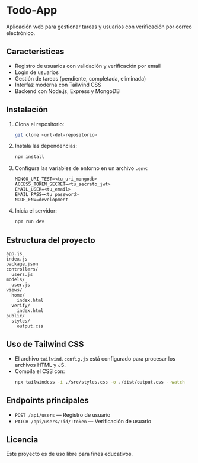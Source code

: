 # Todo-App

Aplicación web para gestionar tareas y usuarios con verificación por correo electrónico.

## Características
- Registro de usuarios con validación y verificación por email
- Login de usuarios
- Gestión de tareas (pendiente, completada, eliminada)
- Interfaz moderna con Tailwind CSS
- Backend con Node.js, Express y MongoDB

## Instalación

1. Clona el repositorio:
   ```bash
   git clone <url-del-repositorio>
   ```
2. Instala las dependencias:
   ```bash
   npm install
   ```
3. Configura las variables de entorno en un archivo `.env`:
   ```env
   MONGO_URI_TEST=<tu_uri_mongodb>
   ACCESS_TOKEN_SECRET=<tu_secreto_jwt>
   EMAIL_USER=<tu_email>
   EMAIL_PASS=<tu_password>
   NODE_ENV=development
   ```
4. Inicia el servidor:
   ```bash
   npm run dev
   ```

## Estructura del proyecto
```
app.js
index.js
package.json
controllers/
  users.js
models/
  user.js
views/
  home/
    index.html
  verify/
    index.html
public/
  styles/
    output.css
```

## Uso de Tailwind CSS
- El archivo `tailwind.config.js` está configurado para procesar los archivos HTML y JS.
- Compila el CSS con:
  ```bash
  npx tailwindcss -i ./src/styles.css -o ./dist/output.css --watch
  ```

## Endpoints principales
- `POST /api/users` — Registro de usuario
- `PATCH /api/users/:id/:token` — Verificación de usuario

## Licencia
Este proyecto es de uso libre para fines educativos.

